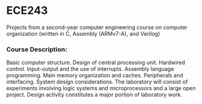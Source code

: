 # ECE243
Projects from a second-year computer engineering course on computer organization (written in C, Assembly (ARMv7-A), and Verilog)

### Course Description:
Basic computer structure. Design of central processing unit. Hardwired control. Input-output and the use of interrupts. Assembly language programming. Main memory organization and caches. Peripherals and interfacing. System design considerations. The laboratory will consist of experiments involving logic systems and microprocessors and a large open project. Design activity constitutes a major portion of laboratory work.
